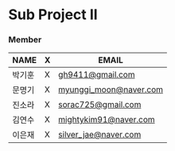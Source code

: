 # Sub Project II


### Member

|NAME|X|EMAIL|
|------|---|---|
|박기훈|X|gh9411@gmail.com|
|문명기|X|myunggi_moon@naver.com|
|진소라|X|sorac725@gmail.com|
|김연수|X|mightykim91@naver.com|
|이은재|X|silver_jae@naver.com|

